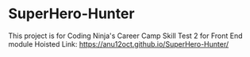 # SuperHero-Hunter
This project is for Coding Ninja's Career Camp Skill Test 2 for Front End module
Hoisted Link: 
https://anu12oct.github.io/SuperHero-Hunter/
